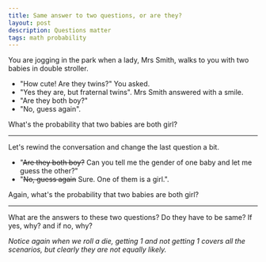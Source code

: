 ```yaml
---
title: Same answer to two questions, or are they?
layout: post
description: Questions matter
tags: math probability
---
```


You are jogging in the park when a lady, Mrs Smith, walks to you with two babies in double stroller.

- "How cute! Are they twins?" You asked. 
- "Yes they are, but fraternal twins". Mrs Smith answered with a smile.
- "Are they both boy?"
- "No, guess again".

What's the probability that two babies are both girl?

------

Let's rewind the conversation and change the last question a bit.

- "~~Are they both boy?~~ Can you tell me the gender of one baby and let me guess the other?"
- "~~No, guess again~~ Sure. One of them is a girl.".

Again, what's the probability that two babies are both girl?

-----
What are the answers to these two questions? Do they have to be same? If yes, why? and if no, why? 

*Notice again when we roll a die, getting 1 and not getting 1 covers all the scenarios, but clearly they are not equally likely.*
